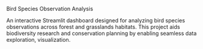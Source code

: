 Bird Species Observation Analysis

An interactive Streamlit dashboard designed for analyzing bird species observations across forest and grasslands habitats.
This project aids biodiversity research and conservation planning by enabling seamless data exploration, visualization.
